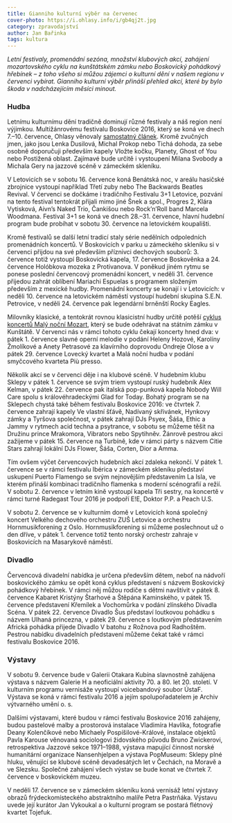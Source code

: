 ```yaml
---
title: Gianniho kulturní výběr na červenec
cover-photo: https://i.ohlasy.info/i/gb4qj2t.jpg
category: zpravodajství
author: Jan Bařinka
tags: kultura
---
```


*Letní festivaly, promenádní sezóna, množství klubových akcí, zahájení mozartovského cyklu na kunštátském zámku nebo Boskovický pohádkový hřebínek – z toho všeho si můžou zájemci o kulturní dění v našem regionu v červenci vybírat. Gianniho kulturní výběr přináší přehled akcí, které by bylo škoda v nadcházejícím měsíci minout.*

### Hudba

Letnímu kulturnímu dění tradičně dominují různé festivaly a náš region není výjimkou. Multižánrovému festivalu Boskovice 2016, který se koná ve dnech 7.–10. července, Ohlasy věnovaly [samostatný článek](https://ohlasy.info/clanky/2016/06/festival-pozvanka.html). Kromě zvučných jmen, jako jsou Lenka Dusilová, Michal Prokop nebo Tichá dohoda, za sebe osobně doporučuji především kapely Vložte kočku, Planety, Ghost of You nebo Postižená oblast. Zajímavé bude určitě i vystoupení Milana Svobody a Michala Gery na jazzové scéně v zámeckém skleníku.

V Letovicích se v sobotu 16. července koná Benátská noc, v areálu hasičské zbrojnice vystoupí například Třetí zuby nebo The Backwards Beatles Revival. V červenci se dočkáme i tradičního Festivalu 3+1 Letovice, pozvání na tento festival tentokrát přijali mimo jiné Šnek a spol., Progres 2, Klára Vytisková, Aivn’s Naked Trio, Čankišou nebo Rock’n’Roll band Marcela Woodmana. Festival 3+1 se koná ve dnech 28.–31. července, hlavní hudební program bude probíhat v sobotu 30. července na letovickém koupališti.

Kromě festivalů se další letní tradicí staly série nedělních odpoledních promenádních koncertů. V Boskovicích v parku u zámeckého skleníku si v červenci přijdou na své především příznivci dechových souborů: 3. července totiž vystoupí Boskovická kapela, 17. července Boskověnka a 24. července Holóbkova mozeka z Protivanova. V poněkud jiném rytmu se ponese poslední červencový promenádní koncert, v neděli 31. července přijedou zahrát oblíbení Mariachi Espuelas s programem složeným především z mexické hudby. Promenádní koncerty se konají i v Letovicích: v neděli 10. července na letovickém náměstí vystoupí hudební skupina S.E.N. Petrovice, v neděli 24. července pak legendární brněnští Rocky Eagles.

Milovníky klasické, a tentokrát rovnou klasicistní hudby určitě potěší [cyklus koncertů Malý noční Mozart](https://ohlasy.info/clanky/2016/06/festival-pozvanka.html), který se bude odehrávat na státním zámku v Kunštátě. V červenci nás v rámci tohoto cyklu čekají koncerty hned dva: v pátek 1. července slavné operní melodie v podání Heleny Hozové, Karolíny Žmolíkové a Anety Petrasové za klavírního doprovodu Ondreje Olose a v pátek 29. července Lovecký kvartet a Malá noční hudba v podání smyčcového kvarteta Più presso.

Několik akcí se v červenci děje i na klubové scéně. V hudebním klubu Sklepy v pátek 1. července se svým triem vystoupí ruský hudebník Alex Kelman, v pátek 22. července pak italská pop-punková kapela Nobody Will Care spolu s královéhradeckými Glad for Today. Bohatý program se na Sklepech chystá také během festivalu Boskovice 2016: ve čtvrtek 7. července zahrají kapely Ve vlastní šťávě, Nadívaný skřivánek, Hynkovy zámky a Tyršova společnost, v pátek zahrají DJs Psyex, Šáša, Ethic a Jammy v rytmech acid techna a psytrance, v sobotu se můžeme těšit na Družinu prince Mrakomora, Vibrators nebo Spytihněv. Žánrově pestrou akci zažijeme v pátek 15. července na Turbíně, kde v rámci párty s názvem Citie Stars zahrají lokální DJs Flower, Šáša, Corten, Dior a Amma.

Tím ovšem výčet červencových hudebních akcí zdaleka nekončí. V pátek 1. července se v rámci festivalu Ibérica v zámeckém skleníku představí uskupení Puerto Flamengo se svým nejnovějším představením La Isla, ve kterém přináší kombinaci tradičního flamenka s moderní scénografií a režií. V sobotu 2. července v letním kině vystoupí kapela Tři sestry, na koncertě v rámci turné Radegast Tour 2016 je podpoří E!E, Doktor P.P. a Peach U.S.

V sobotu 2. července se v kulturním domě v Letovicích koná společný koncert Velkého dechového orchestru ZUŠ Letovice a orchestru Hornmusikforening z Oslo. Hornmusikforening si můžeme poslechnout už o den dříve, v pátek 1. července totiž tento norský orchestr zahraje v Boskovicích na Masarykově náměstí.

### Divadlo

Červencová divadelní nabídka je určena především dětem, neboť na nádvoří boskovického zámku se opět koná cyklus představení s názvem Boskovický pohádkový hřebínek. V rámci něj můžou rodiče s dětmi navštívit v pátek 8. července Kabaret Kristýny Štarhové a Štěpána Kaminského, v pátek 15. července představení Křemílek a Vochomůrka v podání zlínského Divadla Scéna. V pátek 22. července Divadlo Šus představí loutkovou pohádku s názvem Ulhaná princezna, v pátek 29. července s loutkovým představením Africká pohádka přijede Divadlo V batohu z Rožnova pod Radhoštěm. Pestrou nabídku divadelních představení můžeme čekat také v rámci festivalu Boskovice 2016.

### Výstavy

V sobotu 9. července bude v Galerii Otakara Kubína slavnostně zahájena výstava s názvem Galerie H a neoficiální aktivity 70. a 80. let 20. století. V kulturním programu vernisáže vystoupí voicebandový soubor ÚstaF. Výstava se koná v rámci festivalu 2016 a jejím spolupořadatelem je Archiv výtvarného umění o. s.

Dalšími výstavami, které budou v rámci festivalu Boskovice 2016 zahájeny, budou pastelové malby a prostorová instalace Vladimíra Havlíka, fotografie Deany Kolenčíkové nebo Michaely Pospíšilové-Králové, instalace objektů Pavla Karouse věnovaná sociologovi židovského původu Bruno Zwickerovi, retrospektiva Jazzové sekce 1971–1988, výstava mapující činnost norské humanitární organizace Nansenhjelpen a výstava PopMuseum: Sklepy plné hluku, věnující se klubové scéně devadesátých let v Čechách, na Moravě a ve Slezsku. Společné zahájení všech výstav se bude konat ve čtvrtek 7. července v boskovickém muzeu.

V neděli 17. července se v zámeckém skleníku koná vernisáž letní výstavy obrazů frýdeckomísteckého abstraktního malíře Petra Pastrňáka. Výstavu uvede její kurátor Jan Vykoukal a o kulturní program se postará flétnový kvartet Tojefuk.
